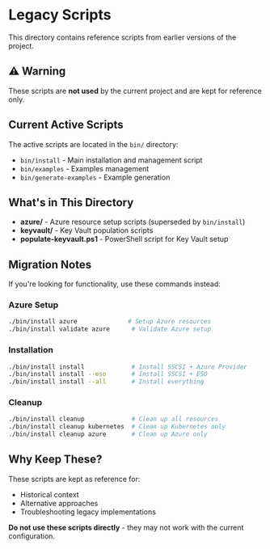 # Legacy Scripts

This directory contains reference scripts from earlier versions of the project.

## ⚠️ Warning

These scripts are **not used** by the current project and are kept for reference only.

## Current Active Scripts

The active scripts are located in the `bin/` directory:
- `bin/install` - Main installation and management script
- `bin/examples` - Examples management
- `bin/generate-examples` - Example generation

## What's in This Directory

- **azure/** - Azure resource setup scripts (superseded by `bin/install`)
- **keyvault/** - Key Vault population scripts
- **populate-keyvault.ps1** - PowerShell script for Key Vault setup

## Migration Notes

If you're looking for functionality, use these commands instead:

### Azure Setup
```bash
./bin/install azure              # Setup Azure resources
./bin/install validate azure      # Validate Azure setup
```

### Installation
```bash
./bin/install install             # Install SSCSI + Azure Provider
./bin/install install --eso       # Install SSCSI + ESO
./bin/install install --all       # Install everything
```

### Cleanup
```bash
./bin/install cleanup             # Clean up all resources
./bin/install cleanup kubernetes  # Clean up Kubernetes only
./bin/install cleanup azure       # Clean up Azure only
```

## Why Keep These?

These scripts are kept as reference for:
- Historical context
- Alternative approaches
- Troubleshooting legacy implementations

**Do not use these scripts directly** - they may not work with the current configuration.

